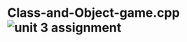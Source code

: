 # Class-and-Object-game.cpp ![unit 3 assignment](https://user-images.githubusercontent.com/86135528/202954105-c2ad045a-b7ec-4109-862d-6ec3ad7cc885.png)
